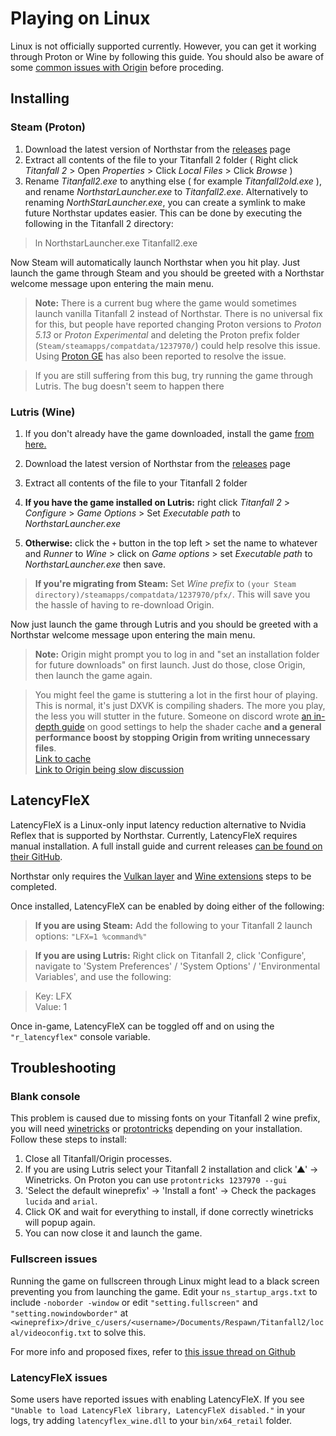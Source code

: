 # Playing on Linux

Linux is not officially supported currently. However, you can get it working through Proton or Wine by following this guide. You should also be aware of some [common issues with Origin](https://github.com/lutris/docs/blob/master/Origin.md) before proceding.

## Installing

### Steam (Proton)

1. Download the latest version of Northstar from the [releases](https://github.com/R2Northstar/Northstar/releases) page
2. Extract all contents of the file to your Titanfall 2 folder ( Right click _Titanfall 2_ > Open _Properties_ > Click _Local Files_ > Click _Browse_ )
3. Rename _Titanfall2.exe_ to anything else ( for example _Titanfall2old.exe_ ), and rename _NorthstarLauncher.exe_ to _Titanfall2.exe_. Alternatively to renaming _NorthStarLauncher.exe_, you can create a symlink to make future Northstar updates easier. This can be done by executing the following in the Titanfall 2 directory:
> ln NorthstarLauncher.exe Titanfall2.exe

Now Steam will automatically launch Northstar when you hit play. Just launch the game through Steam and you should be greeted with a Northstar welcome message upon entering the main menu.

> **Note:** There is a current bug where the game would sometimes launch vanilla Titanfall 2 instead of Northstar. There is no universal fix for this, but people have reported changing Proton versions to _Proton 5.13_ or _Proton Experimental_ and deleting the Proton prefix folder (`Steam/steamapps/compatdata/1237970/`) could help resolve this issue. Using [Proton GE](https://github.com/GloriousEggroll/proton-ge-custom) has also been reported to resolve the issue.

> If you are still suffering from this bug, try running the game through Lutris. The bug doesn't seem to happen there

### Lutris (Wine)

1. If you don't already have the game downloaded, install the game [from here.](https://lutris.net/games/titanfall-2/) 
2. Download the latest version of Northstar from the [releases](https://github.com/R2Northstar/Northstar/releases) page
3. Extract all contents of the file to your Titanfall 2 folder

4. **If you have the game installed on Lutris:** right click _Titanfall 2_ > _Configure_ > _Game Options_ > Set _Executable path_ to _NorthstarLauncher.exe_
5. **Otherwise:** click the `+` button in the top left > set the name to whatever and _Runner_ to _Wine_ > click on _Game options_ > set _Executable path_ to _NorthstarLauncher.exe_ then save. 

> **If you're migrating from Steam:** Set _Wine prefix_ to `(your Steam directory)/steamapps/compatdata/1237970/pfx/`. This will save you the hassle of having to re-download Origin. 

Now just launch the game through Lutris and you should be greeted with a Northstar welcome message upon entering the main menu.

> **Note:** Origin might prompt you to log in and "set an installation folder for future downloads" on first launch. Just do those, close Origin, then launch the game again.

> You might feel the game is stuttering a lot in the first hour of playing. This is normal, it's just DXVK is compiling shaders. The more you play, the less you will stutter in the future. Someone on discord wrote [an in-depth guide](https://i.imgur.com/xzop1lQ.png) on good settings to help the shader cache **and a general performance boost by stopping Origin from writing unnecessary files**.\
> [Link to cache](https://github.com/Cervoxx/DXVKCACHE/raw/master/Titanfall2-cache.tar.xz)\
> [Link to Origin being slow discussion](https://github.com/ValveSoftware/Proton/issues/4001#issuecomment-647014231)

## LatencyFleX
LatencyFleX is a Linux-only input latency reduction alternative to Nvidia Reflex that is supported by Northstar. Currently, LatencyFleX requires manual installation. A full install guide and current releases [can be found on their GitHub](https://github.com/ishitatsuyuki/LatencyFleX).

Northstar only requires the [Vulkan layer](https://github.com/ishitatsuyuki/LatencyFleX#latencyflex-vulkan-layer-essential) and [Wine extensions](https://github.com/ishitatsuyuki/LatencyFleX#latencyflex-wine-extensions-required-for-proton-reflex-integration) steps to be completed.

Once installed, LatencyFleX can be enabled by doing either of the following:

> **If you are using Steam:** Add the following to your Titanfall 2 launch options: `"LFX=1 %command%"`

> **If you are using Lutris:** Right click on Titanfall 2, click 'Configure', navigate to 'System Preferences' / 'System Options' / 'Environmental Variables', and use the following:

> Key: LFX  
Value: 1

Once in-game, LatencyFleX can be toggled off and on using the `"r_latencyflex"` console variable.

## Troubleshooting

### Blank console

This problem is caused due to missing fonts on your Titanfall 2 wine prefix, you will need [winetricks](https://github.com/Winetricks/winetricks) or [protontricks](https://github.com/Matoking/protontricks) depending on your installation. Follow these steps to install:

1. Close all Titanfall/Origin processes.
2. If you are using Lutris select your Titanfall 2 installation and click '▲' -> Winetricks. On Proton you can use `protontricks 1237970 --gui`
3. 'Select the default wineprefix' -> 'Install a font' -> Check the packages `lucida` and `arial`.
4. Click OK and wait for everything to install, if done correctly winetricks will popup again.
5. You can now close it and launch the game.

### Fullscreen issues

Running the game on fullscreen through Linux might lead to a black screen preventing you from launching the game. Edit your `ns_startup_args.txt` to include `-noborder -window` or edit `"setting.fullscreen"` and `"setting.nowindowborder"` at `<wineprefix>/drive_c/users/<username>/Documents/Respawn/Titanfall2/local/videoconfig.txt` to solve this.

For more info and proposed fixes, refer to [this issue thread on Github](https://github.com/R2Northstar/Northstar/issues/1)

### LatencyFleX issues

Some users have reported issues with enabling LatencyFleX. If you see `"Unable to load LatencyFleX library, LatencyFleX disabled."` in your logs, try adding `latencyflex_wine.dll` to your `bin/x64_retail` folder.